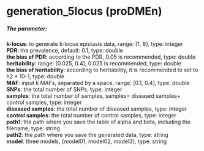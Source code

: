 # generation_5locus (proDMEn)


##### The parameter:  
**k-locus**: to generate k-locus epistasis data, range: [1, 8], type: integer  
**PDR**: the prevalence, default: 0.1, type: double  
**the bias of PDR**: according to the PDR, 0.05 is recommended, type: double  
**heritability**: range: [0.025, 0.4], 0.025 is recommended, type: double  
**the bias of heritability**: according to heritability, it is recommended to set to h2 * 10-1, type: double  
**MAF**: input k MAFs, separated by a space, range: [0.1, 0.4], type: double  
**SNPs**: the total number of SNPs, type: integer  
**samples**: the total number of samples, samples= diseased samples+ control samples, type: integer  
**diseased samples**: the total number of diseased samples, type: integer  
**control samples**: the total number of control samples, type: integer  
**path1**: the path where you save the table of alpha and beta, including the filename, type: string  
**path2**: the path where you save the generated data, type: string  
**model**: three models, {model01, model02, model3}, type: string  
